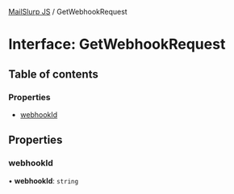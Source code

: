 [MailSlurp JS](../README.md) / GetWebhookRequest

# Interface: GetWebhookRequest

## Table of contents

### Properties

- [webhookId](GetWebhookRequest.md#webhookid)

## Properties

### webhookId

• **webhookId**: `string`
